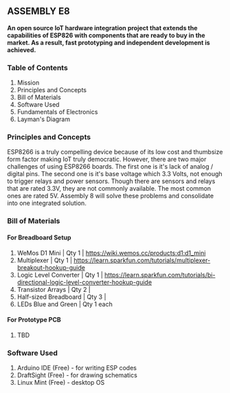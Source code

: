 ## ASSEMBLY E8
**An open source IoT hardware integration project that extends the capabilities of ESP826 with components that are ready to buy in the market. As a result, fast prototyping and independent development is achieved.**

### Table of Contents
1. Mission
2. Principles and Concepts
3. Bill of Materials
4. Software Used
5. Fundamentals of Electronics
6. Layman's Diagram

### Principles and Concepts
ESP8266 is a truly compelling device because of its low cost and thumbsize form factor making IoT truly democratic. However, there are two major challenges of using ESP8266 boards. The first one is it's lack of analog / digital pins. The second one is it's base voltage which 3.3 Volts, not enough to trigger relays and power sensors. Though there are sensors and relays that are rated 3.3V, they are not commonly available. The most common ones are rated 5V. Assembly 8 will solve these problems and consolidate into one integrated solution.

### Bill of Materials
#### For Breadboard Setup 
1. WeMos D1 Mini | Qty 1 | https://wiki.wemos.cc/products:d1:d1_mini
2. Multiplexer | Qty 1 | https://learn.sparkfun.com/tutorials/multiplexer-breakout-hookup-guide
3. Logic Level Converter | Qty 1 | https://learn.sparkfun.com/tutorials/bi-directional-logic-level-converter-hookup-guide
4. Transistor Arrays | Qty 2 | 
5. Half-sized Breadboard | Qty 3 |
6. LEDs Blue and Green | Qty 1 each
#### For Prototype PCB
1. TBD

### Software Used
1. Arduino IDE (Free) - for writing ESP codes
2. DraftSight (Free) - for drawing schematics
3. Linux Mint (Free) - desktop OS



